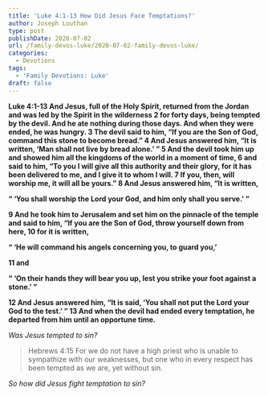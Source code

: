 ```yaml
---
title: 'Luke 4:1-13 How Did Jesus Face Temptations?'
author: Joseph Louthan
type: post
publishDate: 2020-07-02
url: /family-devos-luke/2020-07-02-family-devos-luke/
categories:
  - Devotions
tags:
  - 'Family Devotions: Luke'
draft: false
---
```


**Luke 4:1-13 And Jesus, full of the Holy Spirit, returned from the Jordan and was led by the Spirit in the wilderness 2 for forty days, being tempted by the devil. And he ate nothing during those days. And when they were ended, he was hungry. 3 The devil said to him, “If you are the Son of God, command this stone to become bread.” 4 And Jesus answered him, “It is written, ‘Man shall not live by bread alone.’ ” 5 And the devil took him up and showed him all the kingdoms of the world in a moment of time, 6 and said to him, “To you I will give all this authority and their glory, for it has been delivered to me, and I give it to whom I will. 7 If you, then, will worship me, it will all be yours.” 8 And Jesus answered him, “It is written,**

   **“ ‘You shall worship the Lord your God, and him only shall you serve.’ ”**

**9 And he took him to Jerusalem and set him on the pinnacle of the temple and said to him, “If you are the Son of God, throw yourself down from here, 10 for it is written,**

   **“ ‘He will command his angels concerning you, to guard you,’**

**11 and**

   **“ ‘On their hands they will bear you up, lest you strike your foot against a stone.’ ”**

**12 And Jesus answered him, “It is said, ‘You shall not put the Lord your God to the test.’ ” 13 And when the devil had ended every temptation, he departed from him until an opportune time.**

*Was Jesus tempted to sin?*

> Hebrews 4:15 For we do not have a high priest who is unable to sympathize with our weaknesses, but one who in every respect has been tempted as we are, yet without sin. 

*So how did Jesus fight temptation to sin?*